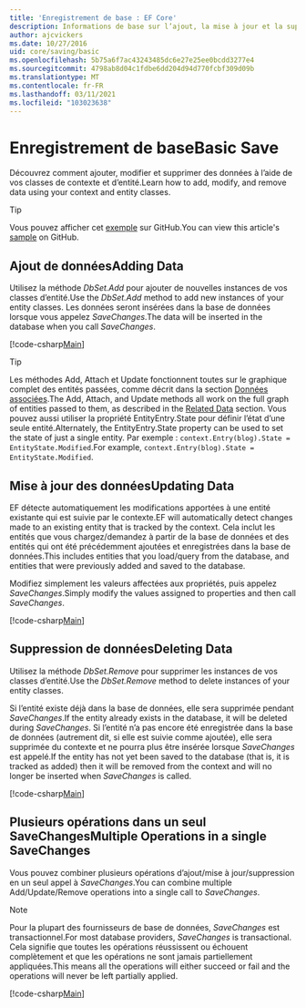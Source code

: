 ```yaml
---
title: 'Enregistrement de base : EF Core'
description: Informations de base sur l’ajout, la mise à jour et la suppression de données avec Entity Framework Core
author: ajcvickers
ms.date: 10/27/2016
uid: core/saving/basic
ms.openlocfilehash: 5b75a6f7ac43243485dc6e27e25ee0bcdd3277e4
ms.sourcegitcommit: 4798ab8d04c1fdbe6dd204d94d770fcbf309d09b
ms.translationtype: MT
ms.contentlocale: fr-FR
ms.lasthandoff: 03/11/2021
ms.locfileid: "103023638"
---
```

# <a name="basic-save"></a><span data-ttu-id="b6a2c-103">Enregistrement de base</span><span class="sxs-lookup"><span data-stu-id="b6a2c-103">Basic Save</span></span>

<span data-ttu-id="b6a2c-104">Découvrez comment ajouter, modifier et supprimer des données à l’aide de vos classes de contexte et d’entité.</span><span class="sxs-lookup"><span data-stu-id="b6a2c-104">Learn how to add, modify, and remove data using your context and entity classes.</span></span>

> [!TIP]
> <span data-ttu-id="b6a2c-105">Vous pouvez afficher cet [exemple](https://github.com/dotnet/EntityFramework.Docs/tree/main/samples/core/Saving/Basics/) sur GitHub.</span><span class="sxs-lookup"><span data-stu-id="b6a2c-105">You can view this article's [sample](https://github.com/dotnet/EntityFramework.Docs/tree/main/samples/core/Saving/Basics/) on GitHub.</span></span>

## <a name="adding-data"></a><span data-ttu-id="b6a2c-106">Ajout de données</span><span class="sxs-lookup"><span data-stu-id="b6a2c-106">Adding Data</span></span>

<span data-ttu-id="b6a2c-107">Utilisez la méthode *DbSet.Add* pour ajouter de nouvelles instances de vos classes d’entité.</span><span class="sxs-lookup"><span data-stu-id="b6a2c-107">Use the *DbSet.Add* method to add new instances of your entity classes.</span></span> <span data-ttu-id="b6a2c-108">Les données seront insérées dans la base de données lorsque vous appelez *SaveChanges*.</span><span class="sxs-lookup"><span data-stu-id="b6a2c-108">The data will be inserted in the database when you call *SaveChanges*.</span></span>

[!code-csharp[Main](../../../samples/core/Saving/Basics/Sample.cs#Add)]

> [!TIP]
> <span data-ttu-id="b6a2c-109">Les méthodes Add, Attach et Update fonctionnent toutes sur le graphique complet des entités passées, comme décrit dans la section [Données associées](xref:core/saving/related-data).</span><span class="sxs-lookup"><span data-stu-id="b6a2c-109">The Add, Attach, and Update methods all work on the full graph of entities passed to them, as described in the [Related Data](xref:core/saving/related-data) section.</span></span> <span data-ttu-id="b6a2c-110">Vous pouvez aussi utiliser la propriété EntityEntry.State pour définir l’état d’une seule entité.</span><span class="sxs-lookup"><span data-stu-id="b6a2c-110">Alternately, the EntityEntry.State property can be used to set the state of just a single entity.</span></span> <span data-ttu-id="b6a2c-111">Par exemple : `context.Entry(blog).State = EntityState.Modified`.</span><span class="sxs-lookup"><span data-stu-id="b6a2c-111">For example, `context.Entry(blog).State = EntityState.Modified`.</span></span>

## <a name="updating-data"></a><span data-ttu-id="b6a2c-112">Mise à jour des données</span><span class="sxs-lookup"><span data-stu-id="b6a2c-112">Updating Data</span></span>

<span data-ttu-id="b6a2c-113">EF détecte automatiquement les modifications apportées à une entité existante qui est suivie par le contexte.</span><span class="sxs-lookup"><span data-stu-id="b6a2c-113">EF will automatically detect changes made to an existing entity that is tracked by the context.</span></span> <span data-ttu-id="b6a2c-114">Cela inclut les entités que vous chargez/demandez à partir de la base de données et des entités qui ont été précédemment ajoutées et enregistrées dans la base de données.</span><span class="sxs-lookup"><span data-stu-id="b6a2c-114">This includes entities that you load/query from the database, and entities that were previously added and saved to the database.</span></span>

<span data-ttu-id="b6a2c-115">Modifiez simplement les valeurs affectées aux propriétés, puis appelez *SaveChanges*.</span><span class="sxs-lookup"><span data-stu-id="b6a2c-115">Simply modify the values assigned to properties and then call *SaveChanges*.</span></span>

[!code-csharp[Main](../../../samples/core/Saving/Basics/Sample.cs#Update)]

## <a name="deleting-data"></a><span data-ttu-id="b6a2c-116">Suppression de données</span><span class="sxs-lookup"><span data-stu-id="b6a2c-116">Deleting Data</span></span>

<span data-ttu-id="b6a2c-117">Utilisez la méthode *DbSet.Remove* pour supprimer les instances de vos classes d’entité.</span><span class="sxs-lookup"><span data-stu-id="b6a2c-117">Use the *DbSet.Remove* method to delete instances of your entity classes.</span></span>

<span data-ttu-id="b6a2c-118">Si l’entité existe déjà dans la base de données, elle sera supprimée pendant *SaveChanges*.</span><span class="sxs-lookup"><span data-stu-id="b6a2c-118">If the entity already exists in the database, it will be deleted during *SaveChanges*.</span></span> <span data-ttu-id="b6a2c-119">Si l’entité n’a pas encore été enregistrée dans la base de données (autrement dit, si elle est suivie comme ajoutée), elle sera supprimée du contexte et ne pourra plus être insérée lorsque *SaveChanges* est appelé.</span><span class="sxs-lookup"><span data-stu-id="b6a2c-119">If the entity has not yet been saved to the database (that is, it is tracked as added) then it will be removed from the context and will no longer be inserted when *SaveChanges* is called.</span></span>

[!code-csharp[Main](../../../samples/core/Saving/Basics/Sample.cs#Remove)]

## <a name="multiple-operations-in-a-single-savechanges"></a><span data-ttu-id="b6a2c-120">Plusieurs opérations dans un seul SaveChanges</span><span class="sxs-lookup"><span data-stu-id="b6a2c-120">Multiple Operations in a single SaveChanges</span></span>

<span data-ttu-id="b6a2c-121">Vous pouvez combiner plusieurs opérations d’ajout/mise à jour/suppression en un seul appel à *SaveChanges*.</span><span class="sxs-lookup"><span data-stu-id="b6a2c-121">You can combine multiple Add/Update/Remove operations into a single call to *SaveChanges*.</span></span>

> [!NOTE]
> <span data-ttu-id="b6a2c-122">Pour la plupart des fournisseurs de base de données, *SaveChanges* est transactionnel.</span><span class="sxs-lookup"><span data-stu-id="b6a2c-122">For most database providers, *SaveChanges* is transactional.</span></span> <span data-ttu-id="b6a2c-123">Cela signifie que toutes les opérations réussissent ou échouent complètement et que les opérations ne sont jamais partiellement appliquées.</span><span class="sxs-lookup"><span data-stu-id="b6a2c-123">This means  all the operations will either succeed or fail and the operations will never be left partially applied.</span></span>

[!code-csharp[Main](../../../samples/core/Saving/Basics/Sample.cs#MultipleOperations)]
